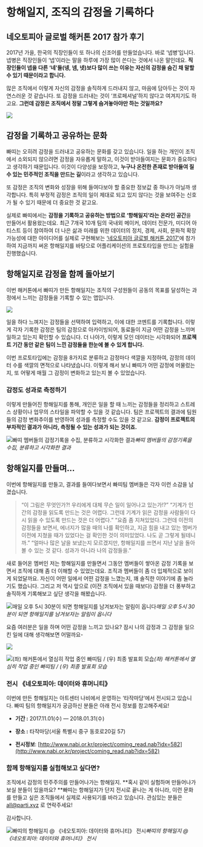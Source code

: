 
# 항해일지, 조직의 감정을 기록하다

## 네오토피아 글로벌 해커톤 2017 참가 후기

2017년 가을, 한국의 직장인들이 또 하나의 신조어를 만들었습니다. 바로 ‘넵병’입니다. 넵병은 직장인들이 ‘넵’이라는 말을 하루에 가장 많이 쓴다는 것에서 나온 말인데요. **직장인들이 넵을 다른 ‘네’들(넹, 넴, 넷)보다 많이 쓰는 이유는 자신의 감정을 숨긴 채 말할 수 있기 때문이라고 합니다.**

많은 조직에서 이렇게 자신의 감정을 솔직하게 드러내지 않고, 마음에 담아두는 것이 자연스러운 것 같습니다. 또 감정을 드러내는 것이 ‘프로페셔널’하지 않다고 여겨지기도 하고요. **그런데 감정은 조직에서 정말 그렇게 숨겨놓아야만 하는 것일까요?**

![](/assets/images/항해일지-조직의-감정을-기록하다/1*lcJ7eV_6uWNjTH2WIXhWHQ.png)

## 감정을 기록하고 공유하는 문화

빠띠는 오히려 감정을 드러내고 공유하는 문화를 갖고 있습니다. 일을 하는 개인이 조직에서 소외되지 않으려면 감정을 자유롭게 말하고, 이것이 받아들여지는 문화가 중요하다고 생각하기 때문입니다. 이것이 다양성을 보장하고, **누구나 온전한 존재로 받아들여 질 수 있는 민주적인 조직을 만드는 길**이라고 생각하고 있습니다.

또 감정은 조직의 변화와 성장을 위해 들여다보야 할 중요한 정보값 중 하나가 아닐까 생각합니다. 특히 부정적 감정은 조직의 일이 제대로 되고 있지 않다는 것을 보여주는 신호가 될 수 있기 때문에 더 중요한 것 같고요.

실제로 빠띠에서는 **감정을 기록하고 공유하는 방법으로 ‘항해일지’라는 온라인 공간**을 만들어서 활용왔는데요. 최근 7개국 10개 팀의 국내외 메이커, 데이터 전문가, 미디어 아티스트 등이 참여하여 더 나은 삶과 미래를 위한 데이터의 정치, 경제, 사회, 문화적 확장 가능성에 대한 아이디어를 실제로 구현해보는 [‘네오토피아 글로벌 해커톤 2017’](http://www.nabi.or.kr/project/coming_read.nab?idx=580)에 참가하여 지금까지 써온 항해일지를 바탕으로 어플리케이션의 프로토타입을 만드는 실험을 진행했습니다.


## 항해일지로 감정을 함께 돌아보기

이번 해커톤에서 빠띠가 만든 항해일지는 조직의 구성원들이 공동의 목표를 달성하는 과정에서 느끼는 감정들을 기록할 수 있는 앱입니다.

![](/assets/images/항해일지-조직의-감정을-기록하다/1*7YZl0VhRAMG6XiB9kUU3Dw.png)

일을 하다 느껴지는 감정들을 선택하여 입력하고, 이에 대한 코멘트를 기록합니다. 이렇게 각자 기록한 감정은 팀의 감정으로 아카이빙되어, 동료들이 지금 어떤 감정을 느끼며 일하고 있는지 확인할 수 있습니다. 더 나아가, 이렇게 모인 데이터는 시각화되어 **프로젝트 기간 동안 같은 팀이 느낀 감정들을 한눈에 볼 수 있게 합니다.**

이번 프로토타입에는 감정을 8가지로 분류하고 감정마다 색깔을 지정하여, 감정의 데이터 수를 색깔의 면적으로 나타냈습니다. 이렇게 해서 보니 빠띠가 어떤 감정에 머물렀는지, 또 어떻게 매월 그 감정이 변화하고 있는지 볼 수 있었습니다.

### 감정도 성과로 측정하기

이렇게 만들어진 항해일지를 통해, 개인은 일을 할 때 느끼는 감정들을 정리하고 스트레스 상황이나 업무의 스타일을 파악할 수 있을 것 같습니다. 팀은 프로젝트의 결과에 팀원들의 감정 변화추이를 반영하여 성과를 측정할 수도 있을 것 같고요. **감정이 프로젝트의 부차적인 결과가 아니라, 측정될 수 있는 성과가 되는 것이죠.**

![빠띠 멤버들의 감정기록을 수집, 분류하고 시각화한 결과](/assets/images/항해일지-조직의-감정을-기록하다/1*f3MSnL0ihuJ99LxFxnke-w.png)*빠띠 멤버들의 감정기록을 수집, 분류하고 시각화한 결과*

## 항해일지를 만들며…

이번에 항해일지를 만들고, 결과를 들여다보면서 빠띠팀 멤버들은 각자 이런 소감을 남겼습니다.
> “이 그림은 무엇인가?! 우리에게 대체 무슨 일이 일어나고 있는가!?”
> “기계가 인간의 감정을 읽도록 만드는 것은 어렵다. 그런데 기계가 읽은 감정을 사람들이 다시 읽을 수 있도록 만드는 것은 더 어렵다.”
> “요즘 좀 지쳐있었다. 그런데 이전의 감정들을 보면서, 에너지가 많을 때의 나를 확인하고, 지금 힘을 내고 있는 멤버가 이전에 지쳤을 때가 있었다는 걸 확인한 것이 의미있었다. 나도 곧 그렇게 될테니까.”
> “얼마나 많은 날을 보냈는지 모르겠지만, 항해일지를 쓰면서 지난 날을 돌아볼 수 있는 것 같다. 성과가 아니라 나의 감정들을.”

새로 들어온 멤버인 저는 항해일지를 만들면서 그동안 멤버들이 쌓아온 감정 기록을 보면서 조직에 대해 좀 더 이해할 수 있었는데요. 조직과 멤버들이 좀 더 입체적으로 보이게 되었달까요. 자신이 어떤 일에서 어떤 감정을 느꼈는지, 꽤 솔직한 이야기에 좀 놀라기도 했습니다. 그리고 저 역시 앞으로 (이전 조직에서 있을 때보다) 감정을 더 풍부하고 솔직하게 기록해보고 싶단 생각을 해봤습니다.

![매일 오후 5시 30분이 되면 항해일지를 남겨보자는 알림이 옵니다](/assets/images/항해일지-조직의-감정을-기록하다/1*RU46UJOxUwajQdqQDkkiRg.png)*매일 오후 5시 30분이 되면 항해일지를 남겨보자는 알림이 옵니다*

요즘 여러분은 일을 하며 어떤 감정을 느끼고 있나요?
잠시 나의 감정과 그 감정을 일으킨 일에 대해 생각해보면 어떨까요-

![](/assets/images/항해일지-조직의-감정을-기록하다/1*oMNNvOo1Mdpzhd-HrPJN_g.jpeg)

![(좌) 해커톤에서 열심히 작업 중인 빠띠팀 / (우) 최종 발표회 모습](/assets/images/항해일지-조직의-감정을-기록하다/1*SgDNK4Isqki6j-zRgXqyiA.jpeg)*(좌) 해커톤에서 열심히 작업 중인 빠띠팀 / (우) 최종 발표회 모습*

### 전시 《네오토피아: 데이터와 휴머니티》

이번에 만든 항해일지는 아트센터 나비에서 운영하는 ‘타작마당’에서 전시되고 있습니다. 빠띠 팀의 항해일지가 궁금하신 분들은 아래 전시 정보를 참고해주세요!

* **기간 :** 2017.11.01(수) — 2018.01.31(수)

* **장소 :** 타작마당(서울 특별시 중구 동호로20길 57)

* **전시정보**: [http://www.nabi.or.kr/project/coming_read.nab?idx=582](http://www.nabi.or.kr/project/coming_read.nab?idx=582)

### 함께 항해일지를 실험해보고 싶다면?

조직에서 감정의 민주주의를 만들어나가는 항해일지. **혹시 같이 실험하며 만들어나가 보실 분들이 있을까요? **빠띠는 항해일지가 단지 전시로 끝나는 게 아니라, 이런 문화를 만들고 싶은 조직들에서 실제로 사용되기를 바라고 있습니다. 관심있는 분들은 all@parti.xyz 로 연락주세요!

감사합니다.

![빠띠의 항해일지 @ 《네오토피아: 데이터와 휴머니티》 전시](/assets/images/항해일지-조직의-감정을-기록하다/1*eviQECWtJO7OK9DxB5ujXw.jpeg)*빠띠의 항해일지 @ 《네오토피아: 데이터와 휴머니티》 전시*